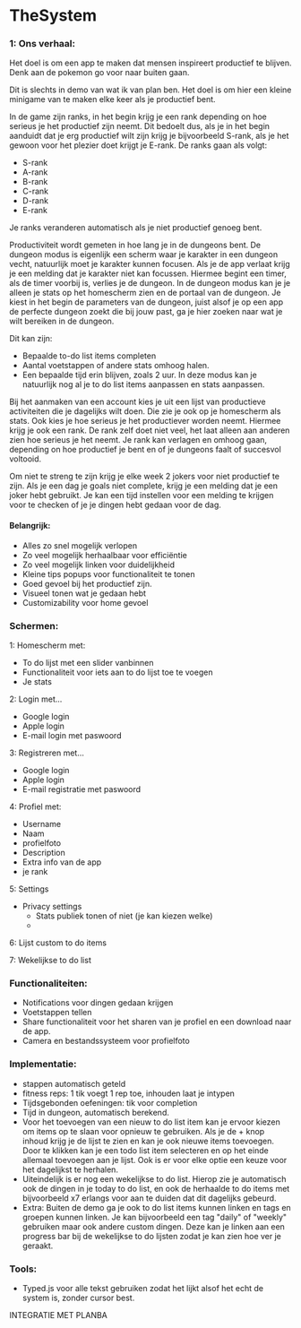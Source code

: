 # TheSystem

### 1: Ons verhaal:
Het doel is om een app te maken dat mensen inspireert productief te blijven. Denk aan de pokemon go voor naar buiten gaan.

Dit is slechts in demo van wat ik van plan ben. Het doel is om hier een kleine minigame van te maken elke keer als je productief bent.

In de game zijn ranks, in het begin krijg je een rank depending on hoe serieus je het productief zijn neemt. Dit bedoelt dus, als je in het begin aanduidt dat je erg productief wilt zijn krijg je bijvoorbeeld S-rank, als je het gewoon voor het plezier doet krijgt je E-rank.
De ranks gaan als volgt:
- S-rank
- A-rank
- B-rank
- C-rank
- D-rank
- E-rank

Je ranks veranderen automatisch als je niet productief genoeg bent.

Productiviteit wordt gemeten in hoe lang je in de dungeons bent. De dungeon modus is eigenlijk een scherm waar je karakter in een dungeon vecht, natuurlijk moet je karakter kunnen focusen. Als je de app verlaat krijg je een melding dat je karakter niet kan focussen.
Hiermee begint een timer, als de timer voorbij is, verlies je de dungeon. In de dungeon modus kan je je alleen je stats op het homescherm zien en de portaal van de dungeon.
Je kiest in het begin de parameters van de dungeon, juist alsof je op een app de perfecte dungeon zoekt die bij jouw past, ga je hier zoeken naar wat je wilt bereiken in de dungeon.

Dit kan zijn:
- Bepaalde to-do list items completen
- Aantal voetstappen of andere stats omhoog halen.
- Een bepaalde tijd erin blijven, zoals 2 uur.
In deze modus kan je natuurlijk nog al je to do list items aanpassen en stats aanpassen.

Bij het aanmaken van een account kies je uit een lijst van productieve activiteiten die je dagelijks wilt doen. Die zie je ook op je homescherm als stats.
Ook kies je hoe serieus je het productiever worden neemt. Hiermee krijg je ook een rank.
De rank zelf doet niet veel, het laat alleen aan anderen zien hoe serieus je het neemt.
Je rank kan verlagen en omhoog gaan, depending on hoe productief je bent en of je dungeons faalt of succesvol voltooid.

Om niet te streng te zijn krijg je elke week 2 jokers voor niet productief te zijn. Als je een dag je goals niet complete, krijg je een melding dat je een joker hebt gebruikt. Je kan een tijd instellen voor een melding te krijgen voor te checken of je je dingen hebt gedaan voor de dag.

#### Belangrijk:
- Alles zo snel mogelijk verlopen
- Zo veel mogelijk herhaalbaar voor efficiëntie
- Zo veel mogelijk linken voor duidelijkheid
- Kleine tips popups voor functionaliteit te tonen
- Goed gevoel bij het productief zijn.
- Visueel tonen wat je gedaan hebt
- Customizability voor home gevoel


### Schermen:

1: Homescherm met:
- To do lijst met een slider vanbinnen
- Functionaliteit voor iets aan to do lijst toe te voegen
- Je stats

2: Login met...
- Google login
- Apple login
- E-mail login met paswoord

3: Registreren met...
- Google login
- Apple login
- E-mail registratie met paswoord

4: Profiel met:
- Username
- Naam
- profielfoto
- Description
- Extra info van de app
- je rank

5: Settings
- Privacy settings
    - Stats publiek tonen of niet (je kan kiezen welke)
    - 

6: Lijst custom to do items

7: Wekelijkse to do list


### Functionaliteiten:
- Notifications voor dingen gedaan krijgen
- Voetstappen tellen
- Share functionaliteit voor het sharen van je profiel en een download naar de app.
- Camera en bestandssysteem voor profielfoto

### Implementatie:
- stappen automatisch geteld
- fitness reps: 1 tik voegt 1 rep toe, inhouden laat je intypen
- Tijdsgebonden oefeningen: tik voor completion
- Tijd in dungeon, automatisch berekend.
- Voor het toevoegen van een nieuw to do list item kan je ervoor kiezen om items op te slaan voor opnieuw te gebruiken. Als je de + knop inhoud krijg je de lijst te zien en kan je ook nieuwe items toevoegen. Door te klikken kan je een todo list item selecteren en op het einde allemaal toevoegen aan je lijst. Ook is er voor elke optie een keuze voor het dagelijkst te herhalen.
- Uiteindelijk is er nog een wekelijkse to do list. Hierop zie je automatisch ook de dingen in je today to do list, en ook de herhaalde to do items met bijvoorbeeld x7 erlangs voor aan te duiden dat dit dagelijks gebeurd. 
- Extra: Buiten de demo ga je ook to do list items kunnen linken en tags en groepen kunnen linken. Je kan bijvoorbeeld een tag "daily" of "weekly" gebruiken maar ook andere custom dingen. Deze kan je linken aan een progress bar bij de wekelijkse to do lijsten zodat je kan zien hoe ver je geraakt.

### Tools:
- Typed.js voor alle tekst gebruiken zodat het lijkt alsof het echt de system is, zonder cursor best.

INTEGRATIE MET PLANBA
